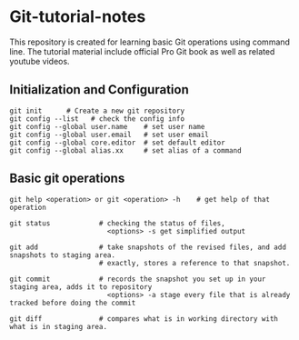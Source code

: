 # Git-tutorial-notes
This repository is created for learning basic Git operations using command line. The tutorial material include official Pro Git book as well as related youtube videos.

## Initialization and Configuration 
```
git init      # Create a new git repository
git config --list   # check the config info
git config --global user.name    # set user name
git config --global user.email   # set user email
git config --global core.editor  # set default editor
git config --global alias.xx     # set alias of a command
```
## Basic git operations
```
git help <operation> or git <operation> -h    # get help of that operation 

git status            # checking the status of files, 
                        <options> -s get simplified output
                        
git add               # take snapshots of the revised files, and add snapshots to staging area.
                      # exactly, stores a reference to that snapshot.

git commit            # records the snapshot you set up in your staging area, adds it to repository
                        <options> -a stage every file that is already tracked before doing the commit
                        
git diff              # compares what is in working directory with what is in staging area. 
```
